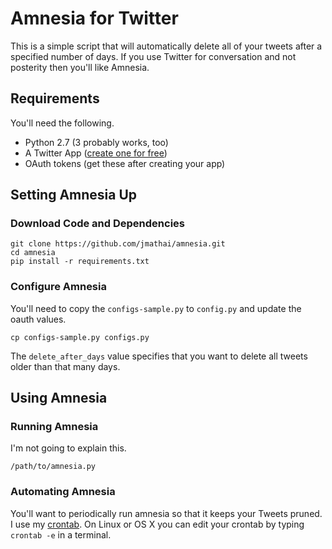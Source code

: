 # Amnesia for Twitter

This is a simple script that will automatically delete all of your tweets after a specified number of days. If you use Twitter for conversation and not posterity then you'll like Amnesia.

## Requirements

You'll need the following.

  - Python 2.7 (3 probably works, too)
  - A Twitter App ([create one for free](https://apps.twitter.com/app/new))
  - OAuth tokens (get these after creating your app)

## Setting Amnesia Up

### Download Code and Dependencies

```
git clone https://github.com/jmathai/amnesia.git
cd amnesia
pip install -r requirements.txt
```

### Configure Amnesia

You'll need to copy the `configs-sample.py` to `config.py` and update the oauth values.

```
cp configs-sample.py configs.py
```

The `delete_after_days` value specifies that you want to delete all tweets older than that many days.

## Using Amnesia

### Running Amnesia

I'm not going to explain this.

```
/path/to/amnesia.py
```

### Automating Amnesia

You'll want to periodically run amnesia so that it keeps your Tweets pruned. I use my [crontab](https://en.wikipedia.org/wiki/Cron). On Linux or OS X you can edit your crontab by typing `crontab -e` in a terminal.
